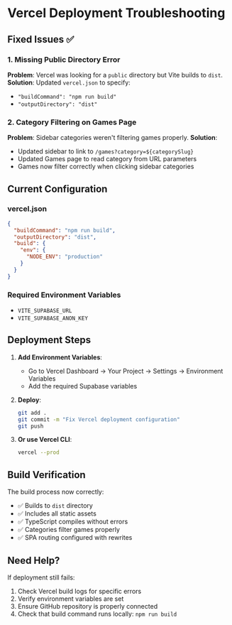 # Vercel Deployment Troubleshooting

## Fixed Issues ✅

### 1. Missing Public Directory Error

**Problem**: Vercel was looking for a `public` directory but Vite builds to `dist`.
**Solution**: Updated `vercel.json` to specify:

- `"buildCommand": "npm run build"`
- `"outputDirectory": "dist"`

### 2. Category Filtering on Games Page

**Problem**: Sidebar categories weren't filtering games properly.
**Solution**:

- Updated sidebar to link to `/games?category=${categorySlug}`
- Updated Games page to read category from URL parameters
- Games now filter correctly when clicking sidebar categories

## Current Configuration

### vercel.json

```json
{
  "buildCommand": "npm run build",
  "outputDirectory": "dist",
  "build": {
    "env": {
      "NODE_ENV": "production"
    }
  }
}
```

### Required Environment Variables

- `VITE_SUPABASE_URL`
- `VITE_SUPABASE_ANON_KEY`

## Deployment Steps

1. **Add Environment Variables**:

   - Go to Vercel Dashboard → Your Project → Settings → Environment Variables
   - Add the required Supabase variables

2. **Deploy**:

   ```bash
   git add .
   git commit -m "Fix Vercel deployment configuration"
   git push
   ```

3. **Or use Vercel CLI**:
   ```bash
   vercel --prod
   ```

## Build Verification

The build process now correctly:

- ✅ Builds to `dist` directory
- ✅ Includes all static assets
- ✅ TypeScript compiles without errors
- ✅ Categories filter games properly
- ✅ SPA routing configured with rewrites

## Need Help?

If deployment still fails:

1. Check Vercel build logs for specific errors
2. Verify environment variables are set
3. Ensure GitHub repository is properly connected
4. Check that build command runs locally: `npm run build`
